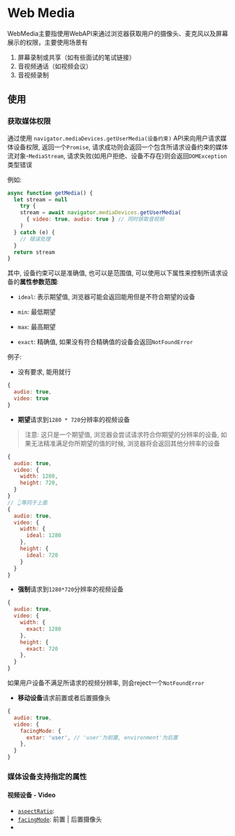 # Web Media

WebMedia主要指使用WebAPI来通过浏览器获取用户的摄像头、麦克风以及屏幕展示的权限，主要使用场景有
1.  屏幕录制或共享（如有些面试的笔试链接）
2. 音视频通话（如视频会议）
3. 音视频录制

## 使用

### 获取媒体权限

通过使用 `navigator.mediaDevices.getUserMedia(设备约束)` API来向用户请求媒体设备权限, 返回一个`Promise`, 请求成功则会返回一个包含所请求设备约束的媒体流对象-`MediaStream`, 请求失败(如用户拒绝、设备不存在)则会返回`DOMException`类型错误

例如:
```javascript
async function getMedia() {
  let stream = null
	try {
    stream = await navigator.mediaDevices.getUserMedia(
      { video: true, audio: true } // 同时获取音视频
    )
  } catch (e) {
    // 错误处理
  }
  return stream
}
```



其中, 设备约束可以是准确值, 也可以是范围值, 可以使用以下属性来控制所请求设备的**属性参数范围**:

+ `ideal`: 表示期望值, 浏览器可能会返回能用但是不符合期望的设备

+ `min`: 最低期望

+ `max`: 最高期望

+ `exact`: 精确值, 如果没有符合精确值的设备会返回`NotFoundError`

  

例子:

+ 没有要求, 能用就行

```javascript
{
  audio: true,
  video: true
}
```



+ **期望**请求到`1280 * 720`分辨率的视频设备

> 注意: 这只是一个期望值, 浏览器会尝试请求符合你期望的分辨率的设备, 如果无法精准满足你所期望的值的时候, 浏览器将会返回其他分辨率的设备

```javascript
{
  audio: true,
  video: {
    width: 1280,
    height: 720,
  }
}
// 👆等同于上面
{
  audio: true,
  video: {
    width: {
      ideal: 1280
    },
    height: {
      ideal: 720
    }
  }
}
```

+ **强制**请求到`1280*720`分辨率的视频设备

```javascript
{
  audio: true,
  video: {
    width: {
      exact: 1280
    },
    height: {
      exact: 720
    },
  }
}
```

如果用户设备不满足所请求的视频分辨率, 则会reject一个`NotFoundError`

+ **移动设备**请求前置或者后置摄像头

```javascript
{
  audio: true,
  video: {
    facingMode: {
      extar: 'user', // 'user'为前置, environment'为后置
    },
  }
}
```



### 媒体设备支持指定的属性

#### 视频设备 - Video

+ [`aspectRatio`](https://developer.mozilla.org/en-US/docs/Web/API/MediaTrackConstraints/aspectRatio): 
+ [`facingMode`](https://developer.mozilla.org/en-US/docs/Web/API/MediaTrackConstraints/facingMode): 前置 | 后置摄像头
+ 

